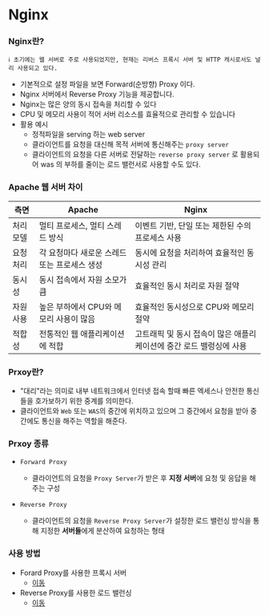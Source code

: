 # Nginx

### Nginx란?

```properties
ℹ️ 초기에는 웹 서버로 주로 사용되었지만, 현재는 리버스 프록시 서버 및 HTTP 캐시로서도 널리 사용되고 있다.
```

- 기본적으로 설정 파일을 보면 Forward(순방향) Proxy 이다.
- Nginx 서버에서 Reverse Proxy 기능을 제공합니다.
- Nginx는 많은 양의 동시 접속을 처리할 수 있다
- CPU 및 메모리 사용이 적어 서버 리소스를 효율적으로 관리할 수 있습니다
- 활용 예시
  - 정적파일을 serving 하는 web server
  - 클라이언트를 요청을 대신해 목적 서버에 통신해주는 `proxy server`
  - 클라이언트의 요청을 다른 서버로 전달하는 `reverse proxy server` 로 활용되어 was 의 부하를 줄이는 로드 밸런서로 사용할 수도 있다.

### Apache 웹 서버 차이

| 측면      | Apache                                       | Nginx                                                               |
| --------- | -------------------------------------------- | ------------------------------------------------------------------- |
| 처리 모델 | 멀티 프로세스, 멀티 스레드 방식              | 이벤트 기반, 단일 또는 제한된 수의 프로세스 사용                    |
| 요청 처리 | 각 요청마다 새로운 스레드 또는 프로세스 생성 | 동시에 요청을 처리하여 효율적인 동시성 관리                         |
| 동시성    | 동시 접속에서 자원 소모가 큼                 | 효율적인 동시 처리로 자원 절약                                      |
| 자원 사용 | 높은 부하에서 CPU와 메모리 사용이 많음       | 효율적인 동시성으로 CPU와 메모리 절약                               |
| 적합성    | 전통적인 웹 애플리케이션에 적합              | 고트래픽 및 동시 접속이 많은 애플리케이션에 중간 로드 밸렁싱에 사용 |

### Prxoy란?

- "대리"라는 의미로 내부 네트워크에서 인터넷 접속 할때 빠른 엑세스나 안전한 통신들을 호가보하기 위한 중계를 의미한다.
- 클라이언트와 `Web` 또는 `WAS`의 중간에 위치하고 있으며 그 중간에서 요청을 받아 중간에도 통신을 해주는 역할을 해준다.

### Prxoy 종류

- `Forward Proxy`
  - 클라이언트의 요청을 `Proxy Server`가 받은 후 **지정 서버**에 요청 및 응답을 해주는 구성
- `Reverse Proxy`

  - 클라이언트의 요청을 `Reverse Proxy Server`가 설정한 로드 밸런싱 방식을 통해 지정한 **서버들**에게 분산하여 요청하는 형태

### 사용 방법

- Forard Proxy를 사용한 프록시 서버
  - [이동](https://github.com/edel1212/nginxStudy/tree/main/proxy)
- Reverse Proxy를 사용한 로드 밸런싱
  - [이동](https://github.com/edel1212/nginxStudy/tree/main/reverse-proxy)
